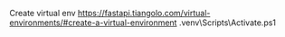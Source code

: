 
Create virtual env
https://fastapi.tiangolo.com/virtual-environments/#create-a-virtual-environment
.venv\Scripts\Activate.ps1